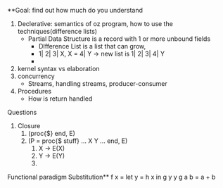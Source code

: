 **​​Goal: find out how much do you understand
1) Declerative: semantics of oz program, how to use the techniques(difference lists)
	-  Partial Data Structure is a record with 1 or more unbound fields
		- DIfference List is a list that can grow, 
		- 1| 2| 3| X, X = 4| Y -> new list is 1| 2| 3| 4| Y
		- 
1) kernel syntax vs elaboration
2) concurrency
	- Streams, handling streams, producer-consumer
3) Procedures
	- How is return handled


Questions
1) Closure
	1) (proc{$} end, E)
	2) (P = proc{$ stuff} ... X Y ... end, E)
		1) X -> E(X)
		2) Y -> E(Y)
		3) 
Functional paradigm
	Substitution**
	f x = let y = h x
	in g y y 
	g a b = a + b